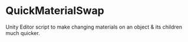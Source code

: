 # QuickMaterialSwap
Unity Editor script to make changing materials on an object &amp; its children much quicker.
